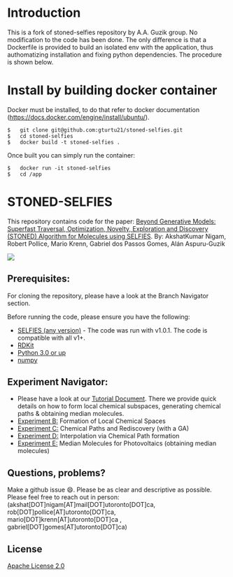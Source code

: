 # Introduction
This is a fork of stoned-selfies repository by A.A. Guzik group.
No modification to the code has been done. The only difference is that a Dockerfile is provided to build an isolated env with the application, thus authomatizing installation and fixing python dependencies. The procedure is shown below.
# Install by building docker container
Docker must be installed, to do that refer to docker documentation (https://docs.docker.com/engine/install/ubuntu/).
```
$	git clone git@github.com:gturtu21/stoned-selfies.git
$	cd stoned-selfies
$	docker build -t stoned-selfies .
```
Once built you can simply run the container:
```
$	docker run -it stoned-selfies
$	cd /app
```
# STONED-SELFIES
This repository contains code for the paper: [Beyond Generative Models: Superfast Traversal, Optimization, Novelty, Exploration and Discovery (STONED) Algorithm for Molecules using SELFIES](https://chemrxiv.org/articles/preprint/Beyond_Generative_Models_Superfast_Traversal_Optimization_Novelty_Exploration_and_Discovery_STONED_Algorithm_for_Molecules_using_SELFIES/13383266). 
By: AkshatKumar Nigam, Robert Pollice, Mario Krenn, Gabriel dos Passos Gomes, Alán Aspuru-Guzik

<img align="center" src="./readme_docs/fig_main_algo.png"/>

## Prerequisites: 
For cloning the repository, please have a look at the Branch Navigator section.  

Before running the code, please ensure you have the following:
- [SELFIES (any version)](https://github.com/aspuru-guzik-group/selfies) - 
  The code was run with v1.0.1. The code is compatible with all v1+. 
- [RDKit](https://www.rdkit.org/docs/Install.html)
- [Python 3.0 or up](https://www.python.org/download/releases/3.0/)
- [numpy](https://pypi.org/project/numpy/)

## Experiment Navigator: 
- Please have a look at our [Tutorial Document](https://github.com/aspuru-guzik-group/stoned-selfies/blob/main/stoned_selfies_tut.ipynb). There we provide quick details on how to form local chemical subspaces, generating chemical paths & obtaining median molecules. 
- [Experiment B:](https://github.com/aspuru-guzik-group/stoned-selfies/blob/main/sim_search.py) Formation of Local Chemical Spaces 
- [Experiment C:](https://github.com/aspuru-guzik-group/stoned-selfies/blob/main/GA_rediscover.py) Chemical Paths and Rediscovery (with a GA)
- [Experiment D:](https://github.com/aspuru-guzik-group/stoned-selfies/blob/main/path_logP_QED.py) Interpolation via Chemical Path formation
- [Experiment E:](https://github.com/aspuru-guzik-group/stoned-selfies/blob/main/generalized_path.py) Median Molecules for Photovoltaics (obtaining median molecules)

## Questions, problems?
Make a github issue 😄. Please be as clear and descriptive as possible. Please feel free to reach
out in person: (akshat[DOT]nigam[AT]mail[DOT]utoronto[DOT]ca, rob[DOT]pollice[AT]utoronto[DOT]ca, mario[DOT]krenn[AT]utoronto[DOT]ca  , gabriel[DOT]gomes[AT]utoronto[DOT]ca)

## License

[Apache License 2.0](https://choosealicense.com/licenses/apache-2.0/)
